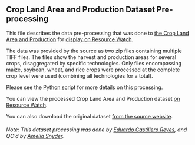 ## Crop Land Area and Production Dataset Pre-processing

This file describes the data pre-processing that was done to [the Crop Land Area and Production](https://dataverse.harvard.edu/dataset.xhtml?persistentId=doi:10.7910/DVN/PRFF8V&version=4.0) for [display on Resource Watch](https://resourcewatch.org/data/explore/54af072c-7bb5-4bb1-af84-ea7ba0b4fc22).

The data was provided by the source as two zip files containing multiple TIFF files. The files show the harvest and production areas for several crops, disaggregated by specific technologies. Only files encompassing maize, soybean, wheat, and rice crops were processed at the complete crop level were used (combining all technologies for a total).

Please see the [Python script](https://github.com/resource-watch/data-pre-processing/blob/master/foo_005_rw1_crop_area_production/foo_005_rw1_crop_area_production_processing.py) for more details on this processing.

You can view the processed Crop Land Area and Production dataset [on Resource Watch](https://resourcewatch.org/data/explore/54af072c-7bb5-4bb1-af84-ea7ba0b4fc22).

You can also download the original dataset [from the source website](https://dataverse.harvard.edu/dataset.xhtml?persistentId=doi:10.7910/DVN/PRFF8V&version=4.0).

###### Note: This dataset processing was done by [Eduardo Castillero Reyes](https://wrimexico.org/profile/eduardo-castillero-reyes), and QC'd by [Amelia Snyder](https://www.wri.org/profile/amelia-snyder).
